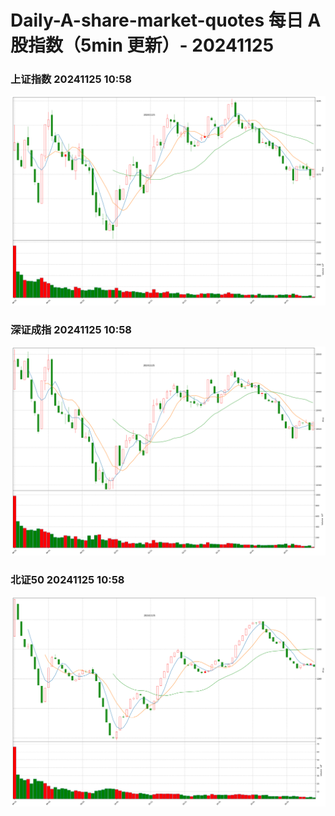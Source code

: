 
# Daily-A-share-market-quotes 每日 A 股指数（5min 更新）- 20241125

### 上证指数 20241125 10:58
![](./fig/2024/11/20241125-sh000001.png)

### 深证成指 20241125 10:58
![](./fig/2024/11/20241125-sz399001.png)

### 北证50 20241125 10:58
![](./fig/2024/11/20241125-bj899050.png)
